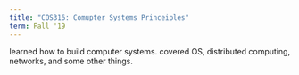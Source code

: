 ```yaml
---
title: "COS316: Comupter Systems Princeiples"
term: Fall '19
---
```


learned how to build computer systems. covered OS, distributed computing, networks, and some other things. 